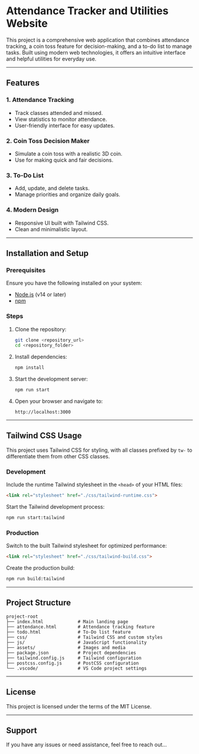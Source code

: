 # Attendance Tracker and Utilities Website

This project is a comprehensive web application that combines attendance tracking, a coin toss feature for decision-making, and a to-do list to manage tasks. Built using modern web technologies, it offers an intuitive interface and helpful utilities for everyday use.

---

## Features

### 1. **Attendance Tracking**
- Track classes attended and missed.
- View statistics to monitor attendance.
- User-friendly interface for easy updates.

### 2. **Coin Toss Decision Maker**
- Simulate a coin toss with a realistic 3D coin.
- Use for making quick and fair decisions.

### 3. **To-Do List**
- Add, update, and delete tasks.
- Manage priorities and organize daily goals.

### 4. **Modern Design**
- Responsive UI built with Tailwind CSS.
- Clean and minimalistic layout.

---

## Installation and Setup

### Prerequisites
Ensure you have the following installed on your system:
- [Node.js](https://nodejs.org/) (v14 or later)
- [npm](https://www.npmjs.com/)

### Steps
1. Clone the repository:
   ```bash
   git clone <repository_url>
   cd <repository_folder>
   ```

2. Install dependencies:
   ```bash
   npm install
   ```

3. Start the development server:
   ```bash
   npm run start
   ```

4. Open your browser and navigate to:
   ```
   http://localhost:3000
   ```

---

## Tailwind CSS Usage

This project uses Tailwind CSS for styling, with all classes prefixed by `tw-` to differentiate them from other CSS classes.

### Development
Include the runtime Tailwind stylesheet in the `<head>` of your HTML files:
```html
<link rel="stylesheet" href="./css/tailwind-runtime.css">
```

Start the Tailwind development process:
```bash
npm run start:tailwind
```

### Production
Switch to the built Tailwind stylesheet for optimized performance:
```html
<link rel="stylesheet" href="./css/tailwind-build.css">
```

Create the production build:
```bash
npm run build:tailwind
```

---

## Project Structure

```plaintext
project-root
├── index.html             # Main landing page
├── attendance.html        # Attendance tracking feature
├── todo.html              # To-Do list feature
├── css/                   # Tailwind CSS and custom styles
├── js/                    # JavaScript functionality
├── assets/                # Images and media
├── package.json           # Project dependencies
├── tailwind.config.js     # Tailwind configuration
├── postcss.config.js      # PostCSS configuration
└── .vscode/               # VS Code project settings
```

---

## License
This project is licensed under the terms of the MIT License.

---

## Support
If you have any issues or need assistance, feel free to reach out...

